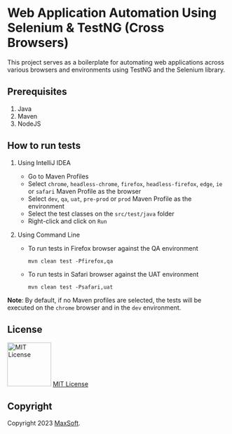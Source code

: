 # Web Application Automation Using Selenium & TestNG (Cross Browsers)

This project serves as a boilerplate for automating web applications across various browsers and environments using TestNG and the Selenium library.

## Prerequisites
1. Java
2. Maven
3. NodeJS

## How to run tests
1. Using IntelliJ IDEA
    * Go to Maven Profiles
    * Select `chrome`, `headless-chrome`, `firefox`, `headless-firefox`, `edge`, `ie` or `safari` Maven Profile as the browser
    * Select `dev`, `qa`, `uat`, `pre-prod` or `prod` Maven Profile as the environment
    * Select the test classes on the `src/test/java` folder
    * Right-click and click on `Run`


2. Using Command Line
    * To run tests in Firefox browser against the QA environment

      `mvn clean test -Pfirefox,qa`
    * To run tests in Safari browser against the UAT environment

      `mvn clean test -Psafari,uat`

**Note**: By default, if no Maven profiles are selected, the tests will be executed on the `chrome` browser and in the `dev` environment.

## License
<img src="https://upload.wikimedia.org/wikipedia/commons/thumb/0/0b/License_icon-mit-2.svg/2000px-License_icon-mit-2.svg.png" alt="MIT License" width="100" height="100"/> [MIT License](https://opensource.org/licenses/MIT)

## Copyright
Copyright 2023 [MaxSoft](https://maxsoftlk.github.io/).
